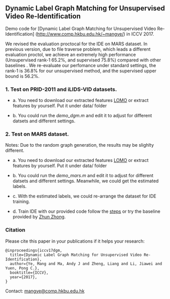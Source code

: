## Dynamic Label Graph Matching for Unsupervised Video Re-Identification

Demo code for [Dynamic Label Graph Matching for Unsupervised Video Re-Identification] (http://www.comp.hkbu.edu.hk/~mangye/) in ICCV 2017.




We revised the evaluation proctocal for the IDE on MARS dataset. In previous version, due to file traverse problem, which leads a different evaluation proctol, we achieve an extremely high performance (Unsupervised rank-1 65.2%, and supervised 75.8%) compared with other baselines . We re-evaluate our perfomance under standard settings, the rank-1 is 36.8% for our unsupervised method, and the supervised upper bound is 56.2%.

### 1. Test on PRID-2011 and iLIDS-VID datasets.


 - a. You need to download our extracted features [LOMO](https://drive.google.com/open?id=0BxD9a73ckQ0vVzVWTkhmc2NSLTA) or extract features by yourself. Put it under data/ folder

 - b. You could run the *demo_dgm.m* and edit it to adjust for different datsets and different settings. 




### 2. Test on MARS dataset.

Notes: Due to the random graph generation, the results may be slighlty different.

 - a. You need to download our extracted features [LOMO](https://drive.google.com/open?id=0BxD9a73ckQ0vVzVWTkhmc2NSLTA) or extract features by yourself. Put it under data/ folder

 - b. You could run the *demo_mars.m* and edit it to adjust for different datsets and different settings. Meanwhile, we could get the estimated labels.

 - c. With the estimated labels, we could re-arrange the dataset for IDE training. 

 - d. Train IDE with our provided code follow the [steps](https://github.com/apache/incubator-mxnet/tree/master/example/image-classification) or try the baseline provided by [Zhun Zhong](https://github.com/zhunzhong07/IDE-baseline-Market-1501).




### Citation
Please cite this paper in your publications if it helps your research:
```
@inproceedings{iccv17dgm,
  title={Dynamic Label Graph Matching for Unsupervised Video Re-Identification},
  author={Ye, Mang and Ma, Andy J and Zheng, Liang and Li, Jiawei and Yuen, Pong C.},
  booktitle={ICCV},
  year={2017},
}
```

Contact: mangye@comp.hkbu.edu.hk
